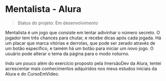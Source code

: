 # Mentalista - Alura

> Status do projeto: Em desenvolvimento

Mentalista é um jogo que consiste em tentar adivinhar o número secreto. O jogador tem três chances para chutar, e recebe dicas após cada jogada. Há um placar que marca vitórias e derrotas, que pode ser zerado através de um botão específico, e tamém há um botão para iniciar um novo jogo. O usuário pode alterar o tema da página para o modo noturno.

Indo um pouco além do exercício proposto pela ImersãoDev da Alura, tentei acrescentar mais conhecimentos adquiridos nos meus estudos iniciais da Alura e do CursoEmVídeo.
